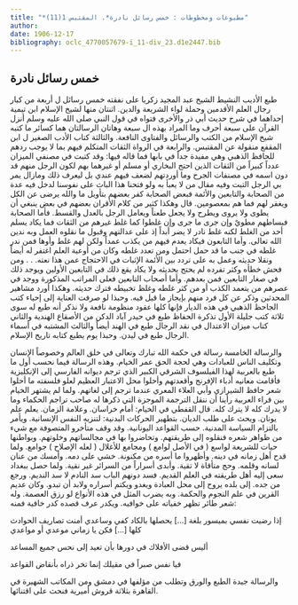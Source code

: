 ```yaml
---
title: "*مطبوعات ومخطوطات : خمس رسائل نادرة*. المقتبس 1(11)"
author: 
date: 1906-12-17
bibliography: oclc_4770057679-i_11-div_23.d1e2447.bib
---
```




##  خمس رسائل نادرة 


 طبع الأديب النشيط  الشيخ عبد المجيد زكريا  على نفقته  خمس  رسائل ل  أربعة  من كبار رجال العلم الأقدمين وحملة لواء الشريعة والدين.  اثنتان  منها لشيخ الإسلام ابن تيمية إحداهما في شرح حديث أبي ذر والأخرى فتواه في قول النبي صلى الله عليه وسلم أنزل القرآن على  سبعة  أحرف وما المراد بهذه ال  سبعة  وهاتان الرسالتان هما كسائر ما كتبه شيخ الإسلام من الكتب والرسائل والفتاوى النافعة. والثالثة كتاب الأدب الصغير ل  ابن المقفع  منقولة عن المقتبس. والرابعة في الرواة الثقات المتكلم فيهم بما لا يوجب ردهم للحافظ الذهبي وهي مفيدة جداً في بابها فما قاله فيها: وقد كتبت في مصنفي الميزان عدداً كبيراً من الثقات الذين احتج البخاري أو مسلم أو غيرهما بهم لكون الرجل منهم قد دون اسمه في مصنفات الجرح وما أوردتهم لضعف فيهم عندي بل ليعرف ذلك ومازال يمر بي الرجل التبت وفيه مقال من لا يعبأ به ولو فتحنا هذا الباث على نفوسنا لدخل فيه عدة من الصحابة والتابعين والأئمة فبعض الصحابة كفر بعضهم بتأويل ما والله يرضى عن الكل ويغفر لهم فما هم بمعصومين. قال وهكذا كثير من كلام الأقران بعضهم في بعض ينبغي أن يطوى ولا يروى ويطرح ولا يجعل طعناً ويعامل الرجل بالعدل والقسط. فأما الصحابة فبساطهم مطويٌ وإن جرى ما جرى وإن غلطوا كما غلط غيرهم من الثقات فما يكاد يسلم  أحد  من الغلط لكنه غلط نادر لا يضر أبداً إذ على عدالتهم وقبول ما نقلوه العمل وبه ندين الله تعالى. وأما التابعون فيكاد يعدم فيهم من يكذب عمداً ولكن لهم غلط وأوها فمن ندر غلطه في جنب ما قد حمل احتمل ومن تعدد غلطه وكان من أوعية العلم اغتفر له أيضاً ونقلا حديثه وعمل به على تردد بين الأئمة الإثبات في الاحتجاج عمن هذا نعته. . . ومن فحش خطأه وكثر تفرده لم يحتج بحديثه ولا يكاد يقع ذلك في التابعين الأولين ويوجد ذلك   في صغار التابعين فمن بعدهم. وأما أصحاب التابعين فعلى المراتب المذكورة ووجد في عصرهم من يتعمد الكذب أو من كثر غلطه وغلظ تخبيطه فترك حديثه. وهكذا أورد مشاهير المحدثين وذكر عن كل فرد منهم بإيجاز ما قيل فيه. وحبذا لو صرفت العناية إلى إحياء كتب  الجاحظ  الذهبي في هذه الديار فإنها كلها عقود منظومة نافعة ولا نذكر أنه طبع له سوى  ثلاثة  كتب جليلة الأول تذكرة الحفاظ طبع في حيدر آباد الدكن من الأصقاع الهندية والثاني كتاب ميزان الاعتدال في نقد الرجال طبع في الهند أيضاً والثالث المشتبه في أسماء الرجال طبع في ليدن. وحبذا يوم يطبع كتابه تاريخ الإسلام.  

 والرسالة الخامسة رسالة في حكمة الله تبارك وتعالى في خلق العالم وخصوصاً الإنسان وتكليف الناس للعبادات وهي لحجة الحق عمر الخيام. وهذه الرسالة فيما نحسب أول ما طبع بالعربية لهذا الفيلسوف الشرقي الكبير الذي ترجم ديوانه الفارسي إلى الإنكليزية فأقامت معانيه أدباء الإفرنج وأقعدتهم وأحلوا محل الاعتبار العظيم لعلو فلسفته ما أحلوا شعر حافظ الشيرازي وأبي العلاء المعري عندما ترجم إلى لغاتهم. ولما لم يشتهر الخيام بين قراء العربية رأينا أن ننقل الترجمة الموجزة التي ذكرها له صاحب تراجم الحكماء وما لا يدرك كله لا يترك كله. قال القفطي في الخيام: أمام خراسان. وعلامة الزمان. يعلم علم يونان. ويحث على طلب الديان. بتطهير الحركات البدنية: لتنزيه النفس الإنسانية. ويأمر بالتزام السياسة المدنية. حسب القواعد اليونانية. وقد وقف متأخرو المتصوفة مع شيء من ظواهر شعره فنقلوه إلى طريقتهم. وتحاضروا بها في مجالساتهم وخلوتهم. وبواطنها حيات للشريعة لواسع ( في الأصل لوامع ) ومجامع للأغلال ( لعله الإصلاح ) جوامع. ولما قدح أهل زمانه في دينه. وأظهروا ما أسره من مكنونة. خشي على دمه. وأمسك من عنان لسانه وقلمه. وحج متأقاة لا تقية. وأبدى أسراراً من السرائر غير نقية. ولما حصل ببغداد سعى إليه أهل طريقته في العلم القديم. فسد دونهم الباب سد النادم لا سد النديم. ورجع من جده. إلى بلده يروح إلى محل العبادة ويغدو ويكتم أسراره ولابد أن تبدو. وكان عديم القرين في علم النجوم والحكمة. وبه يضرب المثل في هذه الأنواع لو رزق العصمة. وله شعر طائر تظهر خفياته على خوافيه. ويكدر عرف قصده كدر خافية فمنه: 

 إذا رضيت نفسي بميسور بلغة  [...]  يحصلها بالكاد كفي وساعدي   أمنت تصاريف الحوادث كلها  [...]  فكن يا زماني موعدي أو مواعدي 

 أليس قضى الأفلاك في دورها بأن   تعيد إلى نحس جميع المساعد  

 فيا نفس صبراً في مقيلك إنما   تخر ذراه بأنقاض القواعد  

 والرسالة جيدة الطبع والورق وتطلب من مؤلفها في دمشق ومن المكاتب الشهيرة في القاهرة بثلاثة قروش أميرية فنحث على اقتنائها.  
